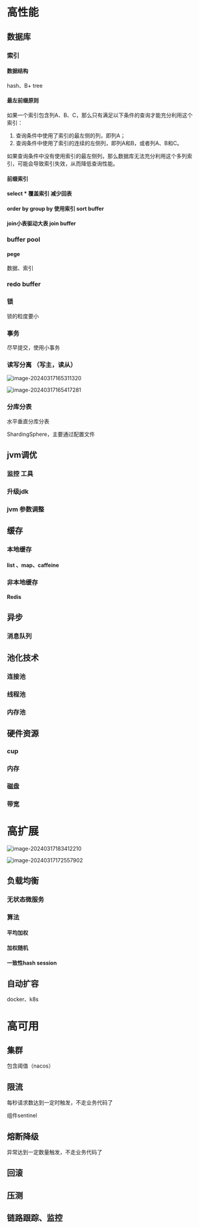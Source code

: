 # 高性能

## 数据库

### 索引

#### 数据结构

hash、B+ tree

#### 最左前缀原则

如果一个索引包含列A、B、C，那么只有满足以下条件的查询才能充分利用这个索引：

1. 查询条件中使用了索引的最左侧的列，即列A；
2. 查询条件中使用了索引的连续的左侧列，即列A和B，或者列A、B和C。

如果查询条件中没有使用索引的最左侧列，那么数据库无法充分利用这个多列索引，可能会导致索引失效，从而降低查询性能。

#### 前缀索引

#### select *  覆盖索引  减少回表

#### order by   group by  使用索引        sort buffer

#### join小表驱动大表                    join buffer

### buffer pool

#### pege

数据、索引

### redo buffer

### 锁

锁的粒度要小

### 事务

尽早提交，使用小事务

### 读写分离 （写主，读从）



![image-20240317165311320](images/如何设计一个高并发系统/image-20240317165311320.png)

![image-20240317165417281](images/如何设计一个高并发系统/image-20240317165417281.png)

### 分库分表

水平垂直分库分表

ShardingSphere，主要通过配置文件



## jvm调优

### 监控 工具

### 升级jdk

### jvm 参数调整



## 缓存

### 本地缓存

#### list 、map、caffeine

### 非本地缓存

#### Redis

## 异步

### 消息队列

## 池化技术

### 连接池

### 线程池

### 内存池

## 硬件资源

### cup

### 内存

### 磁盘

### 带宽



# 高扩展

![image-20240317183412210](images/如何设计一个高并发系统/image-20240317183412210.png)



![image-20240317172557902](images/如何设计一个高并发系统/image-20240317172557902.png)

## 负载均衡

### 无状态微服务

### 算法

#### 平均加权

####  加权随机

#### 一致性hash      session

## 自动扩容

docker、k8s

# 高可用

## 集群

包含阈值（nacos）

## 限流

每秒请求数达到一定时触发，不走业务代码了

组件sentinel

## 熔断降级

异常达到一定数量触发，不走业务代码了

## 回滚

## 压测

## 链路跟踪、监控

